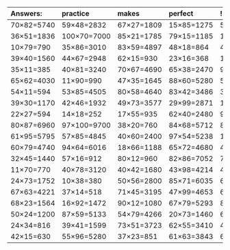 | Answers: | practice | makes | perfect | ! |
| :--- | :--- | :--- | :--- | :--- |
| 70×82=5740 | 59×48=2832 | 67×27=1809 | 15×85=1275 | 50×39=1950 | 
| 36×51=1836 | 100×70=7000 | 85×21=1785 | 79×15=1185 | 12×19=228 | 
| 10×79=790 | 35×86=3010 | 83×59=4897 | 48×18=864 | 46×64=2944 | 
| 39×40=1560 | 44×67=2948 | 62×15=930 | 23×16=368 | 17×39=663 | 
| 35×11=385 | 40×81=3240 | 70×67=4690 | 65×38=2470 | 94×94=8836 | 
| 65×62=4030 | 11×90=990 | 47×35=1645 | 88×60=5280 | 57×15=855 | 
| 54×11=594 | 53×85=4505 | 80×58=4640 | 83×42=3486 | 36×79=2844 | 
| 39×30=1170 | 42×46=1932 | 49×73=3577 | 29×99=2871 | 19×40=760 | 
| 22×27=594 | 14×18=252 | 17×55=935 | 62×40=2480 | 92×93=8556 | 
| 80×87=6960 | 97×100=9700 | 38×20=760 | 84×68=5712 | 88×77=6776 | 
| 61×95=5795 | 57×85=4845 | 40×60=2400 | 97×54=5238 | 12×27=324 | 
| 60×79=4740 | 94×64=6016 | 18×66=1188 | 65×72=4680 | 48×63=3024 | 
| 32×45=1440 | 57×16=912 | 80×12=960 | 82×86=7052 | 72×95=6840 | 
| 11×70=770 | 40×78=3120 | 40×42=1680 | 43×98=4214 | 42×42=1764 | 
| 24×73=1752 | 10×38=380 | 50×56=2800 | 85×71=6035 | 61×85=5185 | 
| 67×63=4221 | 37×14=518 | 71×45=3195 | 47×99=4653 | 64×44=2816 | 
| 68×23=1564 | 16×92=1472 | 90×12=1080 | 67×79=5293 | 85×93=7905 | 
| 50×24=1200 | 87×59=5133 | 54×79=4266 | 20×73=1460 | 67×56=3752 | 
| 24×34=816 | 39×41=1599 | 73×51=3723 | 62×55=3410 | 49×72=3528 | 
| 42×15=630 | 55×96=5280 | 37×23=851 | 61×63=3843 | 69×96=6624 | 
